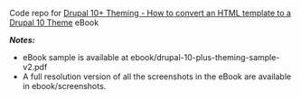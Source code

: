 Code repo for [Drupal 10+ Theming - How to convert an HTML template to a Drupal 10 Theme](https://drupal10plustheming.com) eBook  

**_Notes:_** 
* eBook sample is available at ebook/drupal-10-plus-theming-sample-v2.pdf
* A full resolution version of all the screenshots in the eBook are available in ebook/screenshots.
